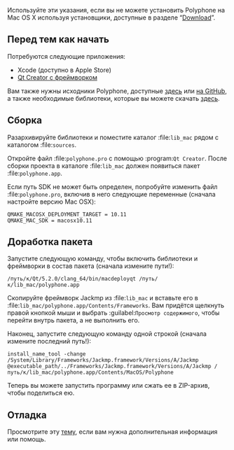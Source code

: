Используйте эти указания, если вы не можете установить Polyphone на Mac OS X используя установщики, доступные в разделе “[Download](https://www.polyphone-soundfonts.com/en/download)”.


## Перед тем как начать


Потребуются следующие приложения:

* Xcode (доступно в Apple Store)
* <a href="https://www.qt.io/download-open-source" target="_blank">Qt Creator с фреймворком</a>

Вам также нужны исходники Polyphone, доступные <a href="https://www.polyphone-soundfonts.com/en/download" target="_blank">здесь</a> или <a href="https://github.com/davy7125/polyphone" target="_blank">на GitHub</a>, а также необходимые библиотеки, которые вы можете скачать [здесь](https://www.polyphone-soundfonts.com/downloads/lib_mac.zip).


## Сборка


Разархивируйте библиотеки и поместите каталог :file:`lib_mac` рядом с каталогом :file:`sources`.

Откройте файл :file:`polyphone.pro` с помощью :program:`Qt Creator`.
После сборки проекта в каталоге :file:`lib_mac` должен появиться пакет :file:`polyphone.app`.

Если путь SDK не может быть определен, попробуйте изменить файл :file:`polyphone.pro`, включив в него следующие переменные (сначала настройте версию Mac OSX):

```
QMAKE_MACOSX_DEPLOYMENT_TARGET = 10.11
QMAKE_MAC_SDK = macosx10.11
```

## Доработка пакета


Запустите следующую команду, чтобы включить библиотеки и фреймворки в состав пакета (сначала измените пути!):

```
/путь/к/Qt/5.2.0/clang_64/bin/macdeployqt /путь/к/lib_mac/polyphone.app
```

Скопируйте фреймворк Jackmp из :file:`lib_mac` и вставьте его в :file:`lib_mac/polyphone.app/Contents/Frameworks`.
Вам придётся щелкнуть правой кнопкой мыши и выбрать :guilabel:`Просмотр содержимого`, чтобы перейти внутрь пакета, а не выполнить его.

Наконец, запустите следующую команду одной строкой (сначала измените последний путь!):

```
install_name_tool -change /System/Library/Frameworks/Jackmp.framework/Versions/A/Jackmp @executable_path/../Frameworks/Jackmp.framework/Versions/A/Jackmp /путь/к/lib_mac/polyphone.app/Contents/MacOS/Polyphone
```

Теперь вы можете запустить программу или сжать ее в ZIP-архив, чтобы поделиться ею.


## Отладка


Просмотрите эту [тему](https://www.polyphone-soundfonts.com/en/forum/support-bug-reports/8-success-build-polyphone-on-osx-10-11-6-qt-5-7), если вам нужна дополнительная информация или помощь.